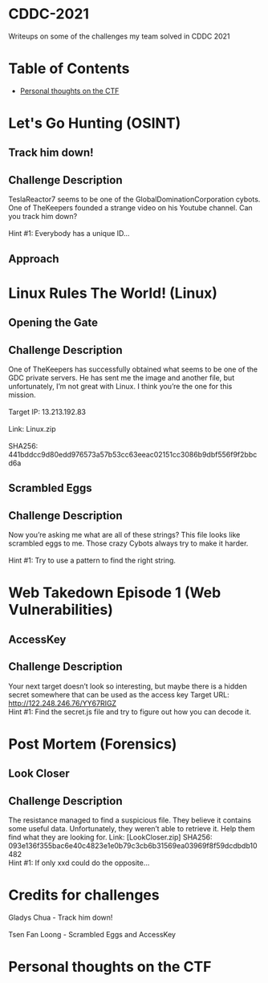 # CDDC-2021
Writeups on some of the challenges my team solved in CDDC 2021
# Table of Contents
* [Personal thoughts on the CTF](https://github.com/ZYChua02/CDDC-2021#personal-thoughts-on-the-ctf)
# Let's Go Hunting (OSINT)
## Track him down!
## Challenge Description
TeslaReactor7 seems to be one of the GlobalDominationCorporation cybots. One of TheKeepers founded a strange video on his Youtube channel. Can you track him down?
</br>
</br>
Hint #1:	Everybody has a unique ID…
## Approach
# Linux Rules The World! (Linux)
## Opening the Gate
## Challenge Description
One of TheKeepers has successfully obtained what seems to be one of the GDC private servers. He has sent me the image and another file, but unfortunately, I’m not great with Linux. I think you’re the one for this mission.
</br>
</br>
Target IP: 13.213.192.83
</br>
</br>
Link: Linux.zip
</br>
</br>
SHA256: 441bddcc9d80edd976573a57b53cc63eeac02151cc3086b9dbf556f9f2bbcd6a
## Scrambled Eggs
## Challenge Description
Now you’re asking me what are all of these strings? This file looks like scrambled eggs to me. Those crazy Cybots always try to make it harder.
</br>
</br>
Hint #1: Try to use a pattern to find the right string.
# Web Takedown Episode 1 (Web Vulnerabilities)
## AccessKey
## Challenge Description
Your next target doesn’t look so interesting, but maybe there is a hidden secret somewhere that can be used as the access key
Target URL: http://122.248.246.76/YY67RIGZ		 
Hint #1:	Find the secret.js file and try to figure out how you can decode it.
# Post Mortem (Forensics)
## Look Closer
## Challenge Description
The resistance managed to find a suspicious file. They believe it contains some useful data. Unfortunately, they weren’t able to retrieve it. Help them find what they are looking for.
Link: [LookCloser.zip]
SHA256: 093e136f355bac6e40c4823e1e0b79c3cb6b31569ea03969f8f59dcdbdb10482	
Hint #1: If only xxd could do the opposite…
# Credits for challenges
Gladys Chua - Track him down!
</br>
</br>
Tsen Fan Loong - Scrambled Eggs and AccessKey
# Personal thoughts on the CTF

